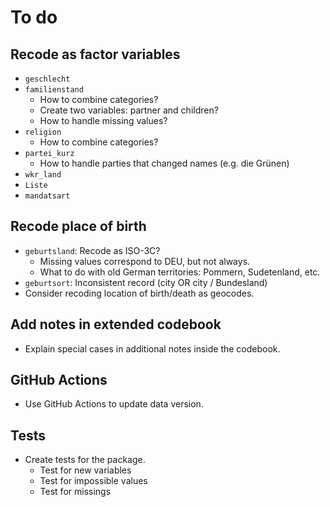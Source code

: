 # To do

## Recode as factor variables

* `geschlecht`
* `familienstand`
  - How to combine categories?
  - Create two variables: partner and children?
  - How to handle missing values?
* `religion`
  - How to combine categories?
* `partei_kurz`
  - How to handle parties that changed names (e.g. die Grünen)
* `wkr_land`
* `Liste`
* `mandatsart`
  
  
## Recode place of birth
  
* `geburtsland`: Recode as ISO-3C?
  - Missing values correspond to DEU, but not always.
  - What to do with old German territories: Pommern, Sudetenland, etc.
* `geburtsort`: Inconsistent record (city OR city / Bundesland)
* Consider recoding location of birth/death as geocodes. 


## Add notes in extended codebook

* Explain special cases in additional notes inside the codebook. 


## GitHub Actions

* Use GitHub Actions to update data version. 


## Tests

* Create tests for the package. 
  - Test for new variables
  - Test for impossible values
  - Test for missings
